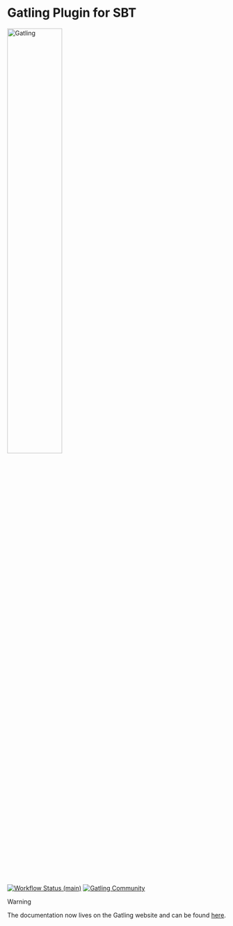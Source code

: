 # Gatling Plugin for SBT

[<img src="https://gatling.io/wp-content/uploads/2019/04/logo-gatling-transparent@15x.svg" alt="Gatling" width="50%">](https://gatling.io)

[![Workflow Status (main)](https://img.shields.io/github/actions/workflow/status/gatling/gatling-sbt-plugin/build.yml?branch=main&logo=github&style=for-the-badge)](https://github.com/gatling/gatling-sbt-plugin/actions?query=branch%3Amain)
[![Gatling Community](https://img.shields.io/badge/Community-Gatling-e28961?style=for-the-badge&logo=discourse)](https://community.gatling.io)

> [!WARNING]
> The documentation now lives on the Gatling website and can be found [here](https://gatling.io/docs/current/extensions/sbt_plugin/).
